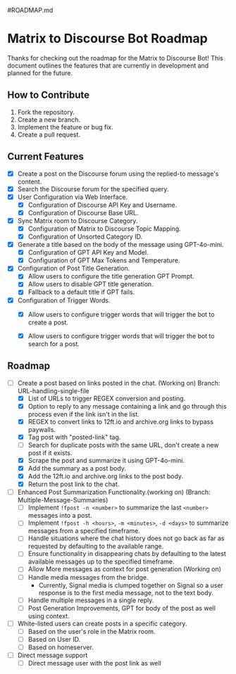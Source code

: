 #ROADMAP.md 
# Matrix to Discourse Bot Roadmap
Thanks for checking out the roadmap for the Matrix to Discourse Bot! This document outlines the features that are currently in development and planned for the future.


## How to Contribute
1. Fork the repository.
2. Create a new branch.
3. Implement the feature or bug fix.
4. Create a pull request.

## Current Features
- [x] Create a post on the Discourse forum using the replied-to message's content.
- [x] Search the Discourse forum for the specified query.
- [x] User Configuration via Web Interface.
    - [x] Configuration of Discourse API Key and Username.
    - [x] Configuration of Discourse Base URL.
- [x] Sync Matrix room to Discourse Category.
    - [x] Configuration of Matrix to Discourse Topic Mapping.
    - [x] Configuration of Unsorted Category ID.
- [x] Generate a title based on the body of the message using GPT-4o-mini.
    - [x] Configuration of GPT API Key and Model.
    - [x] Configuration of GPT Max Tokens and Temperature.
- [x] Configuration of Post Title Generation.
    - [x] Allow users to configure the title generation GPT Prompt.
    - [x] Allow users to disable GPT title generation.
    - [x] Fallback to a default title if GPT fails.
- [x] Configuration of Trigger Words.
    - [x] Allow users to configure trigger words that will trigger the bot to create a post.
    - [x] Allow users to configure trigger words that will trigger the bot to search for a post.


## Roadmap
- [ ] Create a post based on links posted in the chat. (Working on) Branch: URL-handling-single-file
    - [x] List of URLs to trigger REGEX conversion and posting.
    - [x] Option to reply to any message containing a link and go through this process even if the link isn't in the list.
    - [x] REGEX to convert links to 12ft.io and archive.org links to bypass paywalls.
    - [x] Tag post with "posted-link" tag.
    - [ ] Search for duplicate posts with the same URL, don't create a new post if it exists.
    - [x] Scrape the post and summarize it using GPT-4o-mini.
    - [x] Add the summary as a post body.
    - [x] Add the 12ft.io and archive.org links to the post body.
    - [x] Return the post link to the chat.
- [ ] Enhanced Post Summarization Functionality.(working on) (Branch: Multiple-Message-Summaries) 
    - [ ] Implement `!fpost -n <number>` to summarize the last `<number>` messages into a post.
    - [ ] Implement `!fpost -h <hours>`, `-m <minutes>`, `-d <days>` to summarize messages from a specified timeframe.
    - [ ] Handle situations where the chat history does not go back as far as requested by defaulting to the available range.
    - [ ] Ensure functionality in disappearing chats by defaulting to the latest available messages up to the specified timeframe.
    - [ ] Allow More messages as context for post generation (Working on)
    - [ ] Handle media messages from the bridge.
        - Currently, Signal media is clumped together on Signal so a user response is to the first media message, not to the text body.
    - [ ] Handle multiple messages in a single reply.
    - [ ] Post Generation Improvements, GPT for body of the post as well using context.
- [ ] White-listed users can create posts in a specific category.
    - [ ] Based on the user's role in the Matrix room.
    - [ ] Based on User ID.
    - [ ] Based on homeserver.
- [ ] Direct message support
    - [ ] Direct message user with the post link as well
